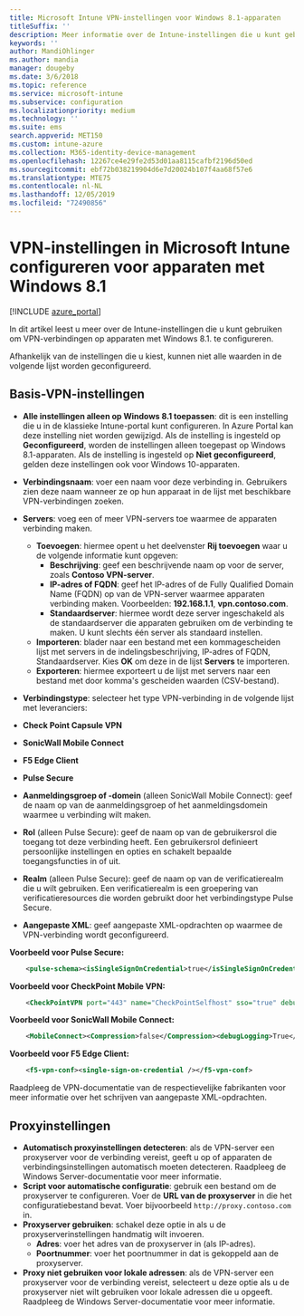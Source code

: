 ```yaml
---
title: Microsoft Intune VPN-instellingen voor Windows 8.1-apparaten
titleSuffix: ''
description: Meer informatie over de Intune-instellingen die u kunt gebruiken om VPN-verbindingen op apparaten met Windows 8.1. te configureren.
keywords: ''
author: MandiOhlinger
ms.author: mandia
manager: dougeby
ms.date: 3/6/2018
ms.topic: reference
ms.service: microsoft-intune
ms.subservice: configuration
ms.localizationpriority: medium
ms.technology: ''
ms.suite: ems
search.appverid: MET150
ms.custom: intune-azure
ms.collection: M365-identity-device-management
ms.openlocfilehash: 12267ce4e29fe2d53d01aa8115cafbf2196d50ed
ms.sourcegitcommit: ebf72b038219904d6e7d20024b107f4aa68f57e6
ms.translationtype: MTE75
ms.contentlocale: nl-NL
ms.lasthandoff: 12/05/2019
ms.locfileid: "72490856"
---
```

# <a name="configure-vpn-settings-in-microsoft-intune-for-devices-running-windows-81"></a>VPN-instellingen in Microsoft Intune configureren voor apparaten met Windows 8.1

[!INCLUDE [azure_portal](../includes/azure_portal.md)]

In dit artikel leest u meer over de Intune-instellingen die u kunt gebruiken om VPN-verbindingen op apparaten met Windows 8.1. te configureren.

Afhankelijk van de instellingen die u kiest, kunnen niet alle waarden in de volgende lijst worden geconfigureerd.

## <a name="base-vpn-settings"></a>Basis-VPN-instellingen


- **Alle instellingen alleen op Windows 8.1 toepassen**: dit is een instelling die u in de klassieke Intune-portal kunt configureren. In Azure Portal kan deze instelling niet worden gewijzigd. Als de instelling is ingesteld op **Geconfigureerd**, worden de instellingen alleen toegepast op Windows 8.1-apparaten. Als de instelling is ingesteld op **Niet geconfigureerd**, gelden deze instellingen ook voor Windows 10-apparaten.
- **Verbindingsnaam**: voer een naam voor deze verbinding in. Gebruikers zien deze naam wanneer ze op hun apparaat in de lijst met beschikbare VPN-verbindingen zoeken.
- **Servers**: voeg een of meer VPN-servers toe waarmee de apparaten verbinding maken.
  - **Toevoegen**: hiermee opent u het deelvenster **Rij toevoegen** waar u de volgende informatie kunt opgeven:
    - **Beschrijving**: geef een beschrijvende naam op voor de server, zoals **Contoso VPN-server**.
    - **IP-adres of FQDN**: geef het IP-adres of de Fully Qualified Domain Name (FQDN) op van de VPN-server waarmee apparaten verbinding maken. Voorbeelden: **192.168.1.1**, **vpn.contoso.com**.
    - **Standaardserver**: hiermee wordt deze server ingeschakeld als de standaardserver die apparaten gebruiken om de verbinding te maken. U kunt slechts één server als standaard instellen.
  - **Importeren**: blader naar een bestand met een kommagescheiden lijst met servers in de indelingsbeschrijving, IP-adres of FQDN, Standaardserver. Kies **OK** om deze in de lijst **Servers** te importeren.
  - **Exporteren**: hiermee exporteert u de lijst met servers naar een bestand met door komma's gescheiden waarden (CSV-bestand).

- **Verbindingstype**: selecteer het type VPN-verbinding in de volgende lijst met leveranciers:
- **Check Point Capsule VPN**
- **SonicWall Mobile Connect**
- **F5 Edge Client**
- **Pulse Secure**

<!--- **Fingerprint** (Check Point Capsule VPN only) - Specify a string (for example, "Contoso Fingerprint Code") that will be used to verify that the VPN server can be trusted. A fingerprint can be sent to the client so it knows to trust any server that presents the same fingerprint when connecting. If the device doesn’t already have the fingerprint, it will prompt the user to trust the VPN server that they are connecting to while showing the fingerprint. (The user manually verifies the fingerprint and chooses **trust** to connect.) --->

- **Aanmeldingsgroep of -domein** (alleen SonicWall Mobile Connect): geef de naam op van de aanmeldingsgroep of het aanmeldingsdomein waarmee u verbinding wilt maken.

- **Rol** (alleen Pulse Secure): geef de naam op van de gebruikersrol die toegang tot deze verbinding heeft. Een gebruikersrol definieert persoonlijke instellingen en opties en schakelt bepaalde toegangsfuncties in of uit.

- **Realm** (alleen Pulse Secure): geef de naam op van de verificatierealm die u wilt gebruiken. Een verificatierealm is een groepering van verificatieresources die worden gebruikt door het verbindingstype Pulse Secure.


- **Aangepaste XML**: geef aangepaste XML-opdrachten op waarmee de VPN-verbinding wordt geconfigureerd.

**Voorbeeld voor Pulse Secure:**

```xml
    <pulse-schema><isSingleSignOnCredential>true</isSingleSignOnCredential></pulse-schema>
```

**Voorbeeld voor CheckPoint Mobile VPN:**

```xml
    <CheckPointVPN port="443" name="CheckPointSelfhost" sso="true" debug="3" />
```

**Voorbeeld voor SonicWall Mobile Connect:**

```xml
    <MobileConnect><Compression>false</Compression><debugLogging>True</debugLogging><packetCapture>False</packetCapture></MobileConnect>
```

**Voorbeeld voor F5 Edge Client:**

```xml
    <f5-vpn-conf><single-sign-on-credential /></f5-vpn-conf>
```

Raadpleeg de VPN-documentatie van de respectievelijke fabrikanten voor meer informatie over het schrijven van aangepaste XML-opdrachten.


## <a name="proxy-settings"></a>Proxyinstellingen

- **Automatisch proxyinstellingen detecteren**: als de VPN-server een proxyserver voor de verbinding vereist, geeft u op of apparaten de verbindingsinstellingen automatisch moeten detecteren. Raadpleeg de Windows Server-documentatie voor meer informatie.
- **Script voor automatische configuratie**: gebruik een bestand om de proxyserver te configureren. Voer de **URL van de proxyserver** in die het configuratiebestand bevat. Voer bijvoorbeeld `http://proxy.contoso.com` in.
- **Proxyserver gebruiken**: schakel deze optie in als u de proxyserverinstellingen handmatig wilt invoeren.
  - **Adres**: voer het adres van de proxyserver in (als IP-adres).
  - **Poortnummer**: voer het poortnummer in dat is gekoppeld aan de proxyserver.
- **Proxy niet gebruiken voor lokale adressen**: als de VPN-server een proxyserver voor de verbinding vereist, selecteert u deze optie als u de proxyserver niet wilt gebruiken voor lokale adressen die u opgeeft. Raadpleeg de Windows Server-documentatie voor meer informatie.
